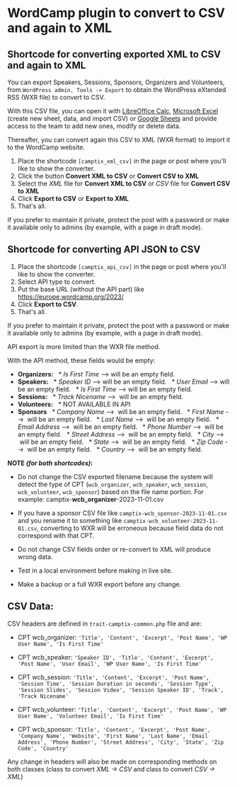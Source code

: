 # WordCamp plugin to convert to CSV and again to XML

## Shortcode for converting exported XML to CSV and again to XML

You can export Speakers, Sessions, Sponsors, Organizers and Volunteers, from `WordPress admin, Tools -> Export` to obtain the WordPress eXtended RSS (WXR file) to convert to CSV.

With this CSV file, you can open it with [LibreOffice Calc](https://www.libreoffice.org/download/download-libreoffice/), [Microsoft Excel](https://www.microsoft.com/en-gb/microsoft-365/excel) (create new sheet, data, and import CSV) or [Google Sheets](https://docs.google.com/spreadsheets/) and provide access to the team to add new ones, modify or delete data.

Thereafter, you can convert again this CSV to XML (WXR format) to import it to the WordCamp website.

1. Place the shortcode `[camptix_xml_csv]` in the page or post where you'll like to show the converter.
1. Click the button **Convert XML to CSV** or **Convert CSV to XML**
1. Select the *XML* file for **Convert XML to CSV** or *CSV* file for **Convert CSV to XML**
1. Click **Export to CSV** or **Export to XML**
1. That's all.

If you prefer to maintain it private, protect the post with a password or make it available only to admins (by example, with a page in draft mode).

## Shortcode for converting API JSON to CSV

1. Place the shortcode `[camptix_api_csv]` in the page or post where you'll like to show the converter.
1. Select API type to convert.
1. Put the base URL (without the API part) like https://europe.wordcamp.org/2023/
1. Click **Export to CSV**.
1. That's all.

If you prefer to maintain it private, protect the post with a password or make it available only to admins (by example, with a page in draft mode).

API export is more limited than the WXR file method.

With the API method, these fields would be empty:

* **Organizers:**
  * *Is First Time* --> will be an empty field.
* **Speakers:**
  * *Speaker ID* --> will be an empty field.
  * *User Email* --> will be an empty field.
  * *Is First Time* --> will be an empty field.
* **Sessions:**
  * *Track Nicename* -->  will be an empty field.
* **Volunteers:**
  * NOT AVAILABLE IN API
* **Sponsors**
  * *Company Name* -->  will be an empty field.
  * *First Name* -->  will be an empty field.
  * *Last Name* -->  will be an empty field.
  * *Email Address* -->  will be an empty field.
  * *Phone Number* -->  will be an empty field.
  * *Street Address* -->  will be an empty field.
  * *City* -->  will be an empty field.
  * *State* -->  will be an empty field.
  * *Zip Code* -->  will be an empty field.
  * *Country* -->  will be an empty field.

**NOTE *(for both shortcodes)*:**

* Do not change the CSV exported filename because the system will detect the type of CPT (`wcb_organizer`, `wcb_speaker`, `wcb_session`, `wcb_volunteer`, `wcb_sponsor`) based on the file name portion. For example: camptix-**wcb_organizer**-2023-11-01.csv

* If you have a sponsor CSV file like `camptix-wcb_sponsor-2023-11-01.csv` and you rename it to something like `camptix-wcb_volunteer-2023-11-01.csv`, converting to WXR will be erroneous because field data do not correspond with that CPT.

* Do not change CSV fields order or re-convert to XML will produce wrong data.

* Test in a local environment before making in live site.

* Make a backup or a full WXR export before any change.

## CSV Data:

CSV headers are defined in `trait-camptix-common.php` file and are:

* CPT wcb_organizer: `'Title', 'Content', 'Excerpt', 'Post Name', 'WP User Name', 'Is First Time'`

* CPT wcb_speaker: `'Speaker ID', 'Title', 'Content', 'Excerpt', 'Post Name', 'User Email', 'WP User Name', 'Is First Time'`

* CPT wcb_session: `'Title', 'Content', 'Excerpt', 'Post Name', 'Session Time', 'Session Duration in seconds', 'Session Type', 'Session Slides', 'Session Video', 'Session Speaker ID', 'Track', 'Track Nicename'`

* CPT wcb_volunteer: `'Title', 'Content', 'Excerpt', 'Post Name', 'WP User Name', 'Volunteer Email', 'Is First Time'`

* CPT wcb_sponsor: `'Title', 'Content', 'Excerpt', 'Post Name', 'Company Name', 'Website', 'First Name', 'Last Name', 'Email Address', 'Phone Number', 'Street Address', 'City', 'State', 'Zip Code', 'Country'`

Any change in headers will also be made on corresponding methods on both classes (class to convert *XML -> CSV* and class to convert *CSV -> XML*)

